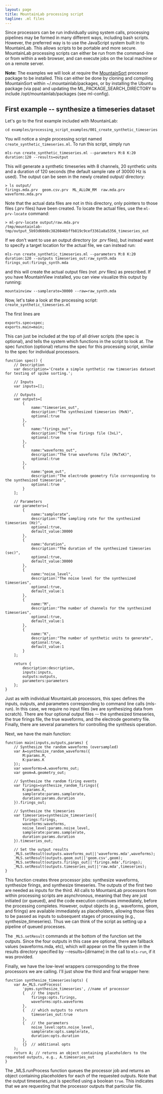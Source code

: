 ```yaml
---
layout: page
title: MountainLab processing script
tagline: .ml files
---
```


Since processors can be run individually using system calls, processing pipelines may be formed in many different ways, including bash scripts. However, the preferred way is to use the JavaScript system built in to MountainLab. This allows scripts to be portable and more secure. MountainLab processing scripts can either be run from the command-line or from within a web browser, and can execute jobs on the local machine or on a remote server.

**Note:** The examples we will look at require the [MountainSort](https://github.com/flatironinstitute/mountainsort) processor package to be installed. This can either be done by cloning and compiling MountainSort within ~/.mountainlab/packages, or by installing the Ubuntu package (via ppa) and updating the ML_PACKAGE_SEARCH_DIRECTORY to include /opt/mountainlab/packages (see ml-config).

## First example -- synthesize a timeseries dataset

Let's go to the first example included with MountainLab:

```
cd examples/processing_script_examples/001_create_synthetic_timeseries
```

You will notice a single processing script named ```create_synthetic_timeseries.ml```. To run this script, simply run

```
mls-run create_synthetic_timeseries.ml --parameters M:8 K:20 duration:120 --results=output
```

This will generate a synthetic timeseries with 8 channels, 20 synthetic units and a duration of 120 seconds (the default sample rate of 30000 Hz is used). The output can be seen in the newly created output/ directory:

```
> ls output/
firings.mda.prv  geom.csv.prv  ML_ALLOW_RM  raw.mda.prv  waveforms.mda.prv
```

Note that the actual data files are not in this directory, only pointers to those files (.prv files) have been created. To locate the actual files, use the ```ml-prv-locate``` command:

```
> ml-prv-locate output/raw.mda.prv
/tmp/mountainlab-tmp/output_5b93d60d8c3820846bffb819c9cef3361a8a5356_timeseries_out
```

If we don't want to use an output directory (or .prv files), but instead want to specify a target location for the actual file, we can instead run:

```
mls-run create_synthetic_timeseries.ml --parameters M:8 K:20 duration:120 --outputs timeseries_out:raw_synth.mda firings_out:firings_synth.mda
```

and this will create the actual output files (not .prv files) as prescribed. If you have MountainView installed, you can view visualize this output by running:

```
mountainview --samplerate=30000 --raw=raw_synth.mda
```

Now, let's take a look at the processing script: ```create_synthetic_timeseries.ml```

The first lines are

```
exports.spec=spec;
exports.main=main;
```

This can just be included at the top of all driver scripts (the spec is optional), and tells the system which functions in the script to look at. The spec function (optional) returns the spec for this processing script, similar to the spec for individual processors.

```
function spec() {
	// Description
	var description='Create a simple synthetic raw timeseries dataset for testing of spike sorting.';

	// Inputs
	var inputs=[];

	// Outputs
	var outputs=[
		{
			name:"timeseries_out",
			description:"The synthesized timeseries (MxN)",
			optional:true
		},
		{
			name:"firings_out",
			description:"The true firings file (3xL)",
			optional:true
		},
		{
			name:"waveforms_out",
			description:"The true waveforms file (MxTxK)",
			optional:true
		},
		{
			name:"geom_out",
			description:"The electrode geometry file corresponding to the synthesized timeseries",
			optional:true
		}
	];

	// Parameters
	var parameters=[
		{
			name:"samplerate",
			description:"The sampling rate for the synthesized timeseries (Hz)",
			optional:true,
			default_value:30000
		},
		{
			name:"duration",
			description:"The duration of the synthesized timeseries (sec)",
			optional:true,
			default_value:30000
		},
		{
			name:"noise_level",
			description:"The noise level for the synthesized timeseries",
			optional:true,
			default_value:1
		},
		{
			name:"M",
			description:"The number of channels for the synthesized timeseries",
			optional:true,
			default_value:1
		},
		{
			name:"K",
			description:"The number of synthetic units to generate",
			optional:true,
			default_value:1
		}
	];

	return {
		description:description,
		inputs:inputs,
		outputs:outputs,
		parameters:parameters
	};
}
```

Just as with individual MountainLab processors, this spec defines the inputs, outputs, and parameters corresponding to command line calls (mls-run). In this case, we require no input files (we are synthesizing data from scratch). There are four optional output files -- the synthesized timeseries, the true firings file, the true waveforms, and the electrode geometry file. Finally, there are several parameters for controlling the synthesis operation.

Next, we have the main function:

```
function main(inputs,outputs,params) {
	// Synthesize the random waveforms (oversampled)
	var A=synthesize_random_waveforms({
		M:params.M,
		K:params.K
	});
	var waveforms=A.waveforms_out;
	var geom=A.geometry_out;

	// Synthesize the random firing events
	var firings=synthesize_random_firings({
		K:params.K,
		samplerate:params.samplerate,
		duration:params.duration
	}).firings_out;

	// Synthesize the timeseries
	var timeseries=synthesize_timeseries({
		firings:firings,
		waveforms:waveforms,
		noise_level:params.noise_level,
		samplerate:params.samplerate,
		duration:params.duration
	}).timeseries_out;

	// Set the output results
	_MLS.setResult(outputs.waveforms_out||'waveforms.mda',waveforms);
	_MLS.setResult(outputs.geom_out||'geom.csv',geom);
	_MLS.setResult(outputs.firings_out||'firings.mda',firings);
	_MLS.setResult(outputs.timeseries_out||'raw.mda',timeseries);
}
```

This function creates three processor jobs: synthesize waveforms, synthesize firings, and synthesize timeseries. The outputs of the first two are needed as inputs for the third. All calls to MountainLab processors from within processing scripts are asynchronous, meaning that they are just initiated (or queued), and the code execution continues immediately, before the processing completes. However, output objects (e.g., waveforms, geom, and firings) are available immediately as placeholders, allowing those files to be passed as inputs to subsequent stages of processing (e.g., synthesize_timeseries). Thus we can think of the script as setting up a pipeline of queued processes.

The ```_MLS.setResult``` commands at the bottom of the function set the outputs. Since the four outputs in this case are optional, there are fallback values (waveforms.mda, etc), which will appear on the file system in the results directory specified by --results=[dirname] in the call to ```mls-run```, if it was provided.

Finally, we have the low-level wrappers corresponding to the three processors we are calling. I'll just show the third and final wrapper here:

```
function synthesize_timeseries(opts) {
	var A=_MLS.runProcess(
        'pyms.synthesize_timeseries', //name of processor
		{   // the inputs
			firings:opts.firings,
			waveforms:opts.waveforms
		},
		{   // which outputs to return
			timeseries_out:true
		},
		{   // the parameters
			noise_level:opts.noise_level,
			samplerate:opts.samplerate,
			duration:opts.duration
		},
		{}  // additional opts
	);
	return A; // returns an object containing placeholders to the requested outputs, e.g., A.timeseries_out
}
```

The _MLS.runProcess function queues the processor job and returns an object containing placeholders for each of the requested outputs. Note that the output timeseries_out is specified using a boolean ```true```. This indicates that we are requesting that the processor outputs that particular file.
